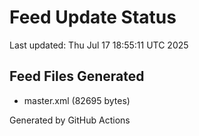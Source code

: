 # Feed Update Status
Last updated: Thu Jul 17 18:55:11 UTC 2025

## Feed Files Generated
- master.xml (82695 bytes)

Generated by GitHub Actions
